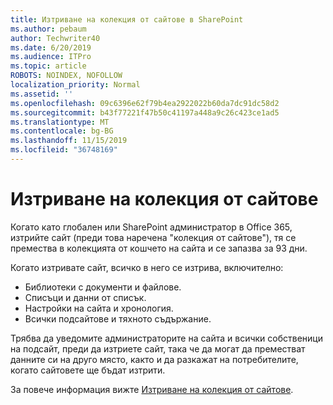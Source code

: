 ```yaml
---
title: Изтриване на колекция от сайтове в SharePoint
ms.author: pebaum
author: Techwriter40
ms.date: 6/20/2019
ms.audience: ITPro
ms.topic: article
ROBOTS: NOINDEX, NOFOLLOW
localization_priority: Normal
ms.assetid: ''
ms.openlocfilehash: 09c6396e62f79b4ea2922022b60da7dc91dc58d2
ms.sourcegitcommit: b43f77221f47b50c41197a448a9c26c423ce1ad5
ms.translationtype: MT
ms.contentlocale: bg-BG
ms.lasthandoff: 11/15/2019
ms.locfileid: "36748169"
---
```

# <a name="delete-a-site-collection"></a>Изтриване на колекция от сайтове

Когато като глобален или SharePoint администратор в Office 365, изтрийте сайт (преди това наречена "колекция от сайтове"), тя се премества в колекцията от кошчето на сайта и се запазва за 93 дни. 

Когато изтривате сайт, всичко в него се изтрива, включително:

- Библиотеки с документи и файлове.
- Списъци и данни от списък.
- Настройки на сайта и хронология.
- Всички подсайтове и тяхното съдържание.

Трябва да уведомите администраторите на сайта и всички собственици на подсайт, преди да изтриете сайт, така че да могат да преместват данните си на друго място, както и да разкажат на потребителите, когато сайтовете ще бъдат изтрити. 

За повече информация вижте [Изтриване на колекция от сайтове](https://docs.microsoft.com/sharepoint/delete-site-collection). 